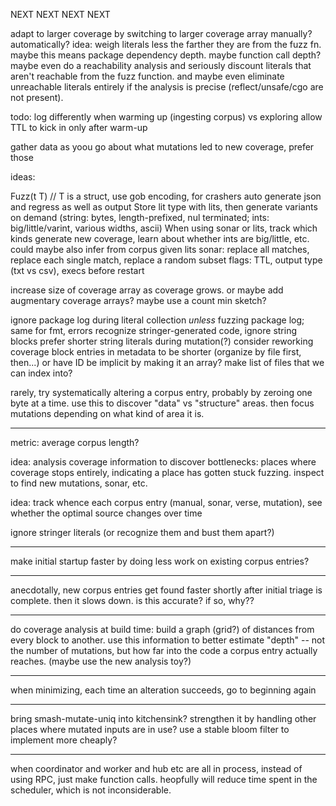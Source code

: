 NEXT NEXT NEXT NEXT

adapt to larger coverage by switching to larger coverage array
manually? automatically?
idea: weigh literals less the farther they are from the fuzz fn.
  maybe this means package dependency depth.
  maybe function call depth?
  maybe even do a reachability analysis and seriously discount literals that aren't reachable from the fuzz function.
  and maybe even eliminate unreachable literals entirely if the analysis is precise (reflect/unsafe/cgo are not present).


todo: log differently when warming up (ingesting corpus) vs exploring
allow TTL to kick in only after warm-up

gather data as yoou go about what mutations led to new coverage, prefer those

ideas:

Fuzz(t T) // T is a struct, use gob encoding, for crashers auto generate json and regress as well as output
Store lit type with lits, then generate variants on demand (string: bytes, length-prefixed, nul terminated; ints: big/little/varint, various widths, ascii)
When using sonar or lits, track which kinds generate new coverage, learn about whether ints are big/little, etc. could maybe also infer from corpus given lits
sonar: replace all matches, replace each single match, replace a random subset
flags: TTL, output type (txt vs csv), execs before restart

increase size of coverage array as coverage grows. or maybe add augmentary coverage arrays? maybe use a count min sketch?

ignore package log during literal collection *unless* fuzzing package log; same for fmt, errors
recognize stringer-generated code, ignore string blocks
prefer shorter string literals during mutation(?)
consider reworking coverage block entries in metadata to be shorter (organize by file first, then...) or have ID be implicit by making it an array? make list of files that we can index into?

rarely, try systematically altering a corpus entry, probably by zeroing one byte at a time.
use this to discover "data" vs "structure" areas. then focus mutations depending on what kind of area it is.

---

metric: average corpus length?

idea: analysis coverage information to discover bottlenecks: places where coverage stops entirely, indicating a place has gotten stuck fuzzing.
inspect to find new mutations, sonar, etc.

idea: track whence each corpus entry (manual, sonar, verse, mutation), see whether the optimal source changes over time

ignore stringer literals (or recognize them and bust them apart?)

---

make initial startup faster by doing less work on existing corpus entries?

---

anecdotally, new corpus entries get found faster shortly after initial triage is complete.
then it slows down. is this accurate? if so, why??

---

do coverage analysis at build time: build a graph (grid?) of distances from every block to another.
use this information to better estimate "depth" -- not the number of mutations, but how far
into the code a corpus entry actually reaches. (maybe use the new analysis toy?)


---

when minimizing, each time an alteration succeeds, go to beginning again

---

bring smash-mutate-uniq into kitchensink?
strengthen it by handling other places where mutated inputs are in use?
use a stable bloom filter to implement more cheaply?

---


when coordinator and worker and hub etc are all in process, instead of using RPC, just make function calls.
heopfully will reduce time spent in the scheduler, which is not inconsiderable.
